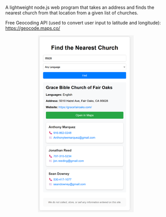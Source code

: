 A lightweight node.js web program that takes an address and finds the nearest church from that location from a given list of churches.

Free Geocoding API (used to convert user input to latitude and longitude): https://geocode.maps.co/

<p align="center">
<img src="https://github.com/AlphaHasher/church-locator/blob/main/church-locator-1.png" width="300">
<p>
